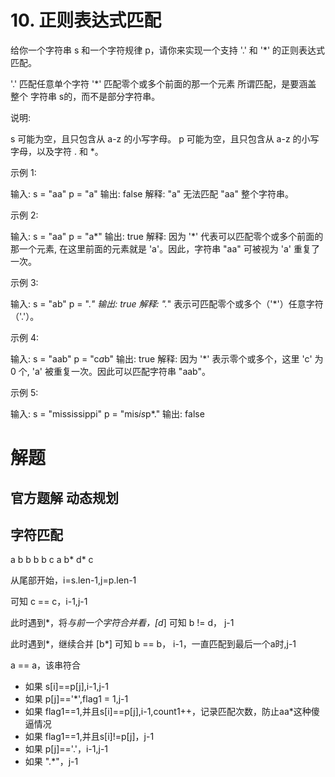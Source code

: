 # 10. 正则表达式匹配
给你一个字符串 s 和一个字符规律 p，请你来实现一个支持 '.' 和 '*' 的正则表达式匹配。

'.' 匹配任意单个字符
'*' 匹配零个或多个前面的那一个元素
所谓匹配，是要涵盖 整个 字符串 s的，而不是部分字符串。

说明:

s 可能为空，且只包含从 a-z 的小写字母。
p 可能为空，且只包含从 a-z 的小写字母，以及字符 . 和 *。

示例 1:

输入:
s = "aa"
p = "a"
输出: false
解释: "a" 无法匹配 "aa" 整个字符串。

示例 2:

输入:
s = "aa"
p = "a*"
输出: true
解释: 因为 '*' 代表可以匹配零个或多个前面的那一个元素, 在这里前面的元素就是 'a'。因此，字符串 "aa" 可被视为 'a' 重复了一次。

示例 3:

输入:
s = "ab"
p = ".*"
输出: true
解释: ".*" 表示可匹配零个或多个（'*'）任意字符（'.'）。

示例 4:

输入:
s = "aab"
p = "c*a*b"
输出: true
解释: 因为 '*' 表示零个或多个，这里 'c' 为 0 个, 'a' 被重复一次。因此可以匹配字符串 "aab"。

示例 5:

输入:
s = "mississippi"
p = "mis*is*p*."
输出: false

# 解题

## 官方题解 动态规划



## 字符匹配

a b b b b c
a b* d* c

从尾部开始，i=s.len-1,j=p.len-1

可知 c == c，i-1,j-1

此时遇到*，将*与前一个字符合并看，[d*]
可知 b != d， j-1

此时遇到*，继续合并 [b*]
可知 b == b， i-1，一直匹配到最后一个a时,j-1

a == a，该串符合


- 如果 s[i]==p[j],i-1,j-1
- 如果 p[j]=='*',flag1 = 1,j-1
- 如果 flag1==1,并且s[i]==p[j],i-1,count1++，记录匹配次数，防止aa*这种傻逼情况
- 如果 flag1==1,并且s[i]!=p[j]，j-1
- 如果 p[j]=='.'，i-1,j-1
- 如果 ".*"，j-1















